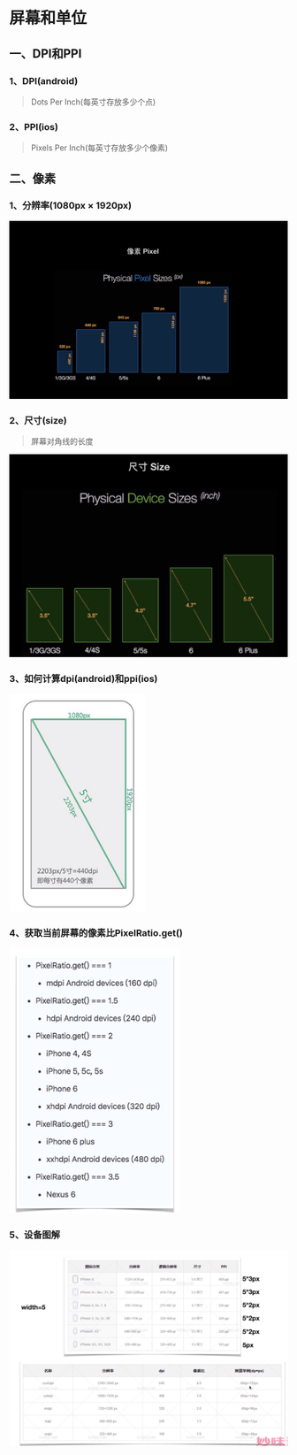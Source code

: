 # **屏幕和单位**

## 一、DPI和PPI
### 1、DPI(android)
> Dots Per Inch(每英寸存放多少个点)

### 2、PPI(ios)
> Pixels Per Inch(每英寸存放多少个像素)

## 二、像素
### 1、分辨率(1080px × 1920px)
![dpi](./images/dpi.png)

### 2、尺寸(size)
> 屏幕对角线的长度

![size](./images/size.png)

### 3、如何计算dpi(android)和ppi(ios)

![count_dpi](./images/count_dpi.png)

### 4、获取当前屏幕的像素比PixelRatio.get()
![PixelRatio](./images/PixelRatio.png)

### 5、设备图解
![Device](./images/Device.png)